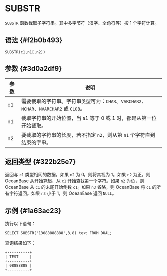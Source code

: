 SUBSTR 
===========================



`SUBSTR` 函数截取子字符串。其中多字节符（汉字、全角符等）按 1 个字符计算。

语法 {#f2b0b493}
--------------

    SUBSTR(c1,n1[,n2])



参数 {#3d0a2df9}
--------------



| 参数 |                                说明                                |
|----|------------------------------------------------------------------|
| c1 | 需要截取的字符串。字符串类型可为：`CHAR`、`VARCHAR2`、`NCHAR`、`NVARCHAR2` 或 `CLOB`。 |
| n1 | 截取字符串的开始位置，当 n1 等于 0 或 1 时，都是从第一位开始截取。                           |
| n2 | 要截取的字符串的长度，若不指定 `n2`，则从第 `n1` 个字符直到结束的字串。                        |



返回类型 {#322b25e7}
----------------

返回与 `c1` 类型相同的数据。如果 `n2` 为 0，则将其视为 1。如果 `n2` 为正，则 OceanBase 从开始算起，从 `c1` 开始查找第一个字符。如果 `n2` 为负，则 OceanBase 从 `c1` 的末尾开始倒数 `c1`。如果 `n3` 省略，则 OceanBase 将 `c1` 的所有字符返回。如果 `n3` 小于 1，则 OceanBase 返回 `NULL`。

示例 {#1a63ac23}
--------------

执行以下语句：

    SELECT SUBSTR('13088888888',3,8) test FROM DUAL;



查询结果如下：

    +----------+
    | TEST     |
    +----------+
    | 08888888 |
    +----------+


